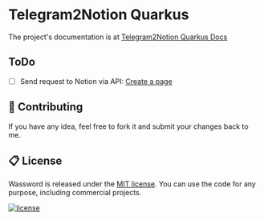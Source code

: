 # Telegram2Notion Quarkus

The project's documentation is at [Telegram2Notion Quarkus Docs](https://docs.page/polilluminato/telegram2notion-quarkus)

## ToDo

* [ ] Send request to Notion via API: [Create a page
  ](https://developers.notion.com/reference/post-page)

## 💎 Contributing

If you have any idea, feel free to fork it and submit your changes back to me.

## 📋 License

Wassword is released under the [MIT license](LICENSE.md). You can use the code for any purpose, including commercial projects.

[![license](https://img.shields.io/badge/License-MIT-yellow.svg)](https://opensource.org/licenses/MIT)